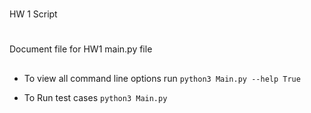 #
HW 1 Script
#

##
Document file for HW1 main.py file
##


- To view all command line options run 
    ```python3 Main.py --help True ```

- To Run test cases 
    ```python3 Main.py```

